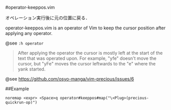 #operator-keeppos.vim

オペレーション実行後に元の位置に戻る．

operator-keeppos.vim is an operator of Vim to keep the cursor position
after applying any operator.

@see `:h operator`
> After applying the operator the cursor is mostly left at the start of the text
> that was operated upon.  For example, "yfe" doesn't move the cursor, but "yFe"
> moves the cursor leftwards to the "e" where the yank started.


@see https://github.com/osyo-manga/vim-precious/issues/6


##Example

```vim
noremap <expr> <Space>q operator#keeppos#map("\<Plug>(precious-quickrun-op)") 
```

